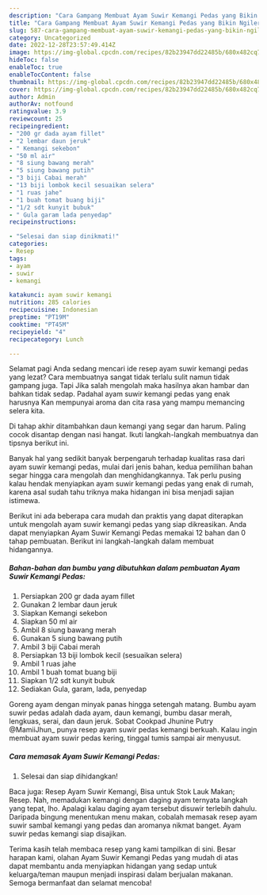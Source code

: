 ```yaml
---
description: "Cara Gampang Membuat Ayam Suwir Kemangi Pedas yang Bikin Ngiler, Buat Buka Puasa Menggugah Selera"
title: "Cara Gampang Membuat Ayam Suwir Kemangi Pedas yang Bikin Ngiler, Buat Buka Puasa Menggugah Selera"
slug: 587-cara-gampang-membuat-ayam-suwir-kemangi-pedas-yang-bikin-ngiler-buat-buka-puasa-menggugah-selera
category: Uncategorized
date: 2022-12-28T23:57:49.414Z
image: https://img-global.cpcdn.com/recipes/82b23947dd22485b/680x482cq70/ayam-suwir-kemangi-pedas-foto-resep-utama.jpg
hideToc: false
enableToc: true
enableTocContent: false
thumbnail: https://img-global.cpcdn.com/recipes/82b23947dd22485b/680x482cq70/ayam-suwir-kemangi-pedas-foto-resep-utama.jpg
cover: https://img-global.cpcdn.com/recipes/82b23947dd22485b/680x482cq70/ayam-suwir-kemangi-pedas-foto-resep-utama.jpg
author: Admin
authorAv: notfound
ratingvalue: 3.9
reviewcount: 25
recipeingredient:
- "200 gr dada ayam fillet"
- "2 lembar daun jeruk"
- " Kemangi sekebon"
- "50 ml air"
- "8 siung bawang merah"
- "5 siung bawang putih"
- "3 biji Cabai merah"
- "13 biji lombok kecil sesuaikan selera"
- "1 ruas jahe"
- "1 buah tomat buang biji"
- "1/2 sdt kunyit bubuk"
- " Gula garam lada penyedap"
recipeinstructions:

- "Selesai dan siap dinikmati!"
categories:
- Resep
tags:
- ayam
- suwir
- kemangi

katakunci: ayam suwir kemangi 
nutrition: 285 calories
recipecuisine: Indonesian
preptime: "PT19M"
cooktime: "PT45M"
recipeyield: "4"
recipecategory: Lunch

---
```



Selamat pagi Anda sedang mencari ide resep ayam suwir kemangi pedas yang lezat? Cara membuatnya sangat tidak terlalu sulit namun tidak gampang juga. Tapi Jika salah mengolah maka hasilnya akan hambar dan bahkan tidak sedap. Padahal ayam suwir kemangi pedas yang enak harusnya Kan mempunyai aroma dan cita rasa yang mampu memancing selera kita.


Di tahap akhir ditambahkan daun kemangi yang segar dan harum. Paling cocok disantap dengan nasi hangat. Ikuti langkah-langkah membuatnya dan tipsnya berikut ini.

Banyak hal yang sedikit banyak berpengaruh terhadap kualitas rasa dari ayam suwir kemangi pedas, mulai dari jenis bahan, kedua pemilihan bahan segar hingga cara mengolah dan menghidangkannya. Tak perlu pusing kalau hendak menyiapkan ayam suwir kemangi pedas yang enak di rumah, karena asal sudah tahu triknya maka hidangan ini bisa menjadi sajian istimewa.


Berikut ini ada beberapa cara mudah dan praktis yang dapat diterapkan untuk mengolah ayam suwir kemangi pedas yang siap dikreasikan. Anda dapat menyiapkan Ayam Suwir Kemangi Pedas memakai 12 bahan dan 0 tahap pembuatan. Berikut ini langkah-langkah dalam membuat hidangannya.

<!--inarticleads1-->

##### Bahan-bahan dan bumbu yang dibutuhkan dalam pembuatan Ayam Suwir Kemangi Pedas:

1. Persiapkan 200 gr dada ayam fillet
1. Gunakan 2 lembar daun jeruk
1. Siapkan  Kemangi sekebon
1. Siapkan 50 ml air
1. Ambil 8 siung bawang merah
1. Gunakan 5 siung bawang putih
1. Ambil 3 biji Cabai merah
1. Persiapkan 13 biji lombok kecil (sesuaikan selera)
1. Ambil 1 ruas jahe
1. Ambil 1 buah tomat buang biji
1. Siapkan 1/2 sdt kunyit bubuk
1. Sediakan  Gula, garam, lada, penyedap


Goreng ayam dengan minyak panas hingga setengah matang. Bumbu ayam suwir pedas adalah dada ayam, daun kemangi, bumbu dasar merah, lengkuas, serai, dan daun jeruk. Sobat Cookpad Jhunine Putry @MamiiJhun_ punya resep ayam suwir pedas kemangi berkuah. Kalau ingin membuat ayam suwir pedas kering, tinggal tumis sampai air menyusut. 

<!--inarticleads2-->

##### Cara memasak Ayam Suwir Kemangi Pedas:


1. Selesai dan siap dihidangkan!

Baca juga: Resep Ayam Suwir Kemangi, Bisa untuk Stok Lauk Makan; Resep. Nah, memadukan kemangi dengan daging ayam ternyata langkah yang tepat, lho. Apalagi kalau daging ayam tersebut disuwir terlebih dahulu. Daripada bingung menentukan menu makan, cobalah memasak resep ayam suwir sambal kemangi yang pedas dan aromanya nikmat banget. Ayam suwir pedas kemangi siap disajikan. 

Terima kasih telah membaca resep yang kami tampilkan di sini. Besar harapan kami, olahan Ayam Suwir Kemangi Pedas yang mudah di atas dapat membantu anda menyiapkan hidangan yang sedap untuk keluarga/teman maupun menjadi inspirasi dalam berjualan makanan. Semoga bermanfaat dan selamat mencoba!
